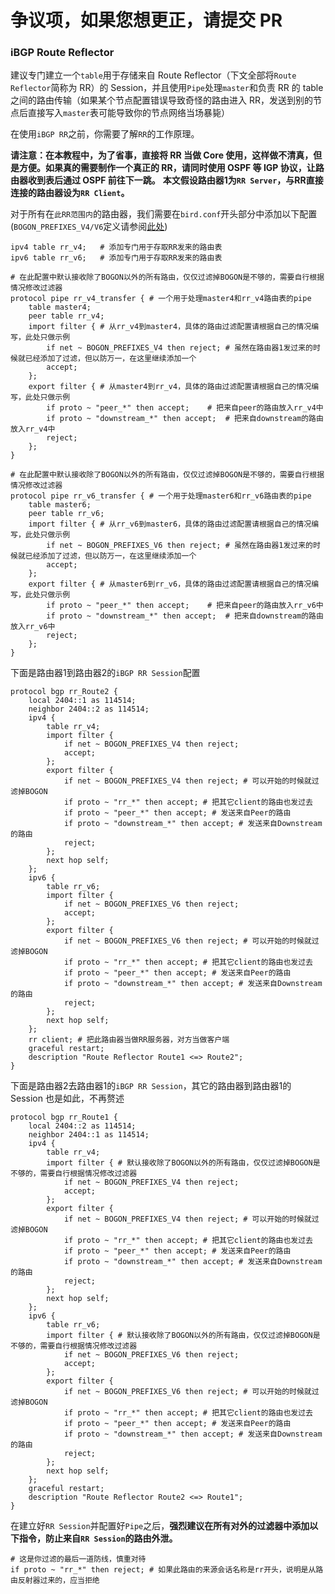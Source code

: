 # 争议项，如果您想更正，请提交 PR

### iBGP Route Reflector

建议专门建立一个`table`用于存储来自 Route Reflector（下文全部将`Route Reflector`简称为 RR）的 Session，并且使用`Pipe`处理`master`和负责 RR 的 table 之间的路由传输（如果某个节点配置错误导致奇怪的路由进入 RR，发送到别的节点后直接写入`master`表可能导致你的节点网络当场暴毙）

在使用`iBGP RR`之前，你需要了解`RR`的工作原理。

**请注意：在本教程中，为了省事，直接将 RR 当做 Core 使用，这样做不清真，但是方便。如果真的需要制作一个真正的 RR，请同时使用 OSPF 等 IGP 协议，让路由器收到表后通过 OSPF 前往下一跳。**
**本文假设路由器1为`RR Server`，与RR直接连接的路由器设为`RR Client`。**

对于所有在`此RR范围内`的路由器，我们需要在`bird.conf`开头部分中添加以下配置(`BOGON_PREFIXES_V4/V6`定义请参阅[此处](attachments/ji-chu-guo-lv-ding-yi))

```
ipv4 table rr_v4;	# 添加专门用于存取RR发来的路由表
ipv6 table rr_v6;	# 添加专门用于存取RR发来的路由表

# 在此配置中默认接收除了BOGON以外的所有路由，仅仅过滤掉BOGON是不够的，需要自行根据情况修改过滤器
protocol pipe rr_v4_transfer { # 一个用于处理master4和rr_v4路由表的pipe
    table master4;
    peer table rr_v4;
    import filter { # 从rr_v4到master4，具体的路由过滤配置请根据自己的情况编写，此处只做示例
        if net ~ BOGON_PREFIXES_V4 then reject;	# 虽然在路由器1发过来的时候就已经添加了过滤，但以防万一，在这里继续添加一个
        accept;
    };
    export filter { # 从master4到rr_v4，具体的路由过滤配置请根据自己的情况编写，此处只做示例
        if proto ~ "peer_*" then accept;	# 把来自peer的路由放入rr_v4中
        if proto ~ "downstream_*" then accept;	# 把来自downstream的路由放入rr_v4中
        reject;
    };
}

# 在此配置中默认接收除了BOGON以外的所有路由，仅仅过滤掉BOGON是不够的，需要自行根据情况修改过滤器
protocol pipe rr_v6_transfer { # 一个用于处理master6和rr_v6路由表的pipe
    table master6;
    peer table rr_v6;
    import filter { # 从rr_v6到master6，具体的路由过滤配置请根据自己的情况编写，此处只做示例
        if net ~ BOGON_PREFIXES_V6 then reject;	# 虽然在路由器1发过来的时候就已经添加了过滤，但以防万一，在这里继续添加一个
        accept;
    };
    export filter { # 从master6到rr_v6，具体的路由过滤配置请根据自己的情况编写，此处只做示例
        if proto ~ "peer_*" then accept;	# 把来自peer的路由放入rr_v6中
        if proto ~ "downstream_*" then accept;	# 把来自downstream的路由放入rr_v6中
        reject;
    };
}
```

下面是路由器1到路由器2的`iBGP RR Session`配置

```
protocol bgp rr_Route2 {
    local 2404::1 as 114514;
    neighbor 2404::2 as 114514;
    ipv4 {
        table rr_v4;
        import filter {
            if net ~ BOGON_PREFIXES_V4 then reject;
            accept;
        };
        export filter {
            if net ~ BOGON_PREFIXES_V4 then reject; # 可以开始的时候就过滤掉BOGON
            if proto ~ "rr_*" then accept; # 把其它client的路由也发过去
            if proto ~ "peer_*" then accept; # 发送来自Peer的路由
            if proto ~ "downstream_*" then accept; # 发送来自Downstream的路由
            reject;
        };
        next hop self;
    };
    ipv6 {
        table rr_v6;
        import filter {
            if net ~ BOGON_PREFIXES_V6 then reject;
            accept;
        };
        export filter {
            if net ~ BOGON_PREFIXES_V6 then reject; # 可以开始的时候就过滤掉BOGON
            if proto ~ "rr_*" then accept; # 把其它client的路由也发过去
            if proto ~ "peer_*" then accept; # 发送来自Peer的路由
            if proto ~ "downstream_*" then accept; # 发送来自Downstream的路由
            reject;
        };
        next hop self;
    };
    rr client; # 把此路由器当做RR服务器，对方当做客户端
    graceful restart;
    description "Route Reflector Route1 <=> Route2";
}
```

下面是路由器2去路由器1的`iBGP RR Session`，其它的路由器到路由器1的 Session 也是如此，不再赘述

```
protocol bgp rr_Route1 {
    local 2404::2 as 114514;
    neighbor 2404::1 as 114514;
    ipv4 {
        table rr_v4;
        import filter { # 默认接收除了BOGON以外的所有路由，仅仅过滤掉BOGON是不够的，需要自行根据情况修改过滤器
            if net ~ BOGON_PREFIXES_V4 then reject;
            accept;
        };
        export filter {
            if net ~ BOGON_PREFIXES_V4 then reject; # 可以开始的时候就过滤掉BOGON
            if proto ~ "rr_*" then accept; # 把其它client的路由也发过去
            if proto ~ "peer_*" then accept; # 发送来自Peer的路由
            if proto ~ "downstream_*" then accept; # 发送来自Downstream的路由
            reject;
        };
        next hop self;
    };
    ipv6 {
        table rr_v6;
        import filter { # 默认接收除了BOGON以外的所有路由，仅仅过滤掉BOGON是不够的，需要自行根据情况修改过滤器
            if net ~ BOGON_PREFIXES_V6 then reject;
            accept;
        };
        export filter {
            if net ~ BOGON_PREFIXES_V6 then reject; # 可以开始的时候就过滤掉BOGON
            if proto ~ "rr_*" then accept; # 把其它client的路由也发过去
            if proto ~ "peer_*" then accept; # 发送来自Peer的路由
            if proto ~ "downstream_*" then accept; # 发送来自Downstream的路由
            reject;
        };
        next hop self;
    };
    graceful restart;
    description "Route Reflector Route2 <=> Route1";
}
```

在建立好`RR Session`并配置好`Pipe`之后，**强烈建议在所有对外的过滤器中添加以下指令，防止来自`RR Session`的路由外泄。**

```
# 这是你过滤的最后一道防线，慎重对待
if proto ~ "rr_*" then reject; # 如果此路由的来源会话名称是rr开头，说明是从路由反射器过来的，应当拒绝
```

